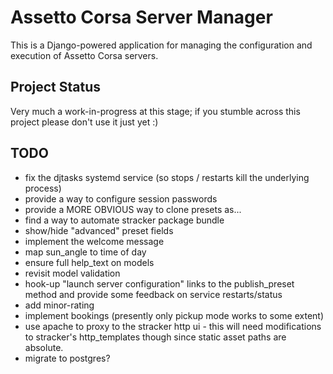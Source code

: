 Assetto Corsa Server Manager
============================

This is a Django-powered application for managing the configuration and execution of Assetto Corsa servers.


Project Status
--------------

Very much a work-in-progress at this stage; if you stumble across this project please don't use it just yet :)


TODO
----

* fix the djtasks systemd service (so stops / restarts kill the underlying process)
* provide a way to configure session passwords
* provide a MORE OBVIOUS way to clone presets as...
* find a way to automate stracker package bundle
* show/hide "advanced" preset fields
* implement the welcome message
* map sun_angle to time of day
* ensure full help_text on models
* revisit model validation
* hook-up "launch server configuration" links to the publish_preset method and provide some feedback on service restarts/status
* add minor-rating
* implement bookings (presently only pickup mode works to some extent)
* use apache to proxy to the stracker http ui - this will need modifications to stracker's http_templates though since static asset paths are absolute.
* migrate to postgres?
